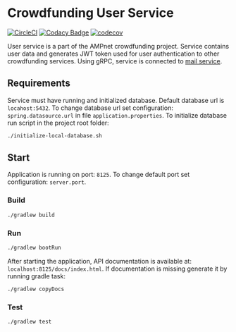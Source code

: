 # Crowdfunding User Service

[![CircleCI](https://circleci.com/gh/AMPnet/user-service/tree/master.svg?style=svg&circle-token=684d2feb016487f9d13ef78300b118c9a16cd6fe)](https://circleci.com/gh/AMPnet/user-service/tree/master) [![Codacy Badge](https://api.codacy.com/project/badge/Grade/bb8b7631446c434dba9aa04b3d554da6)](https://www.codacy.com?utm_source=github.com&amp;utm_medium=referral&amp;utm_content=AMPnet/ampnet-user-service&amp;utm_campaign=Badge_Grade) [![codecov](https://codecov.io/gh/AMPnet/user-service/branch/master/graph/badge.svg)](https://codecov.io/gh/AMPnet/user-service)

User service is a part of the AMPnet crowdfunding project. Service contains user data and generates JWT token used for user authentication to other crowdfunding services.
Using gRPC, service is connected to [mail service](https://github.com/AMPnet/mail-service).

## Requirements

Service must have running and initialized database. Default database url is `locahost:5432`.
To change database url set configuration: `spring.datasource.url` in file `application.properties`.
To initialize database run script in the project root folder:

```sh
./initialize-local-database.sh
```

## Start

Application is running on port: `8125`. To change default port set configuration: `server.port`.

### Build

```sh
./gradlew build
```

### Run

```sh
./gradlew bootRun
```

After starting the application, API documentation is available at: `localhost:8125/docs/index.html`.
If documentation is missing generate it by running gradle task:
```sh
./gradlew copyDocs
```

### Test

```sh
./gradlew test
```
